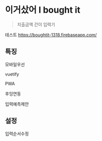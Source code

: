 # 이거샀어 I bought it

> 지출금액 간이 입력기

테스트
<https://boughtit-1318.firebaseapp.com/>

## 특징

모바일우선

vuetify 

PWA

후잉연동

입력예측제안

## 설정

입력순서수정




